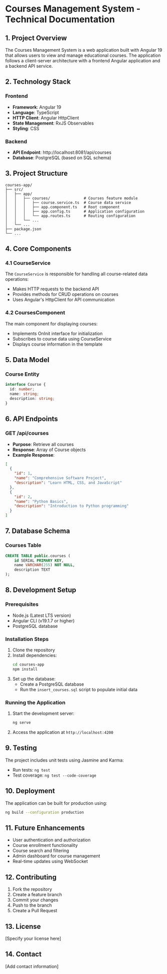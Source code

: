 # Courses Management System - Technical Documentation

## 1. Project Overview
The Courses Management System is a web application built with Angular 19 that allows users to view and manage educational courses. The application follows a client-server architecture with a frontend Angular application and a backend API service.

## 2. Technology Stack

### Frontend
- **Framework**: Angular 19
- **Language**: TypeScript
- **HTTP Client**: Angular HttpClient
- **State Management**: RxJS Observables
- **Styling**: CSS

### Backend
- **API Endpoint**: http://localhost:8081/api/courses
- **Database**: PostgreSQL (based on SQL schema)

## 3. Project Structure

```
courses-app/
├── src/
│   ├── app/
│   │   ├── courses/               # Courses feature module
│   │   │   ├── course.service.ts  # Course data service 
│   │   │   ├── app.component.ts   # Root component 
│   │   │   ├── app.config.ts      # Application configuration
│   │   │   └── app.routes.ts      # Routing configuration
│   │   └── ...
│   └── ...
├── package.json
└── ...
```

## 4. Core Components

### 4.1 CourseService
The `CourseService` is responsible for handling all course-related data operations:
- Makes HTTP requests to the backend API
- Provides methods for CRUD operations on courses
- Uses Angular's HttpClient for API communication

### 4.2 CoursesComponent
The main component for displaying courses:
- Implements OnInit interface for initialization
- Subscribes to course data using CourseService
- Displays course information in the template

## 5. Data Model

### Course Entity
```typescript
interface Course {
  id: number;
  name: string;
  description: string;
}
```

## 6. API Endpoints

### GET /api/courses
- **Purpose**: Retrieve all courses
- **Response**: Array of Course objects
- **Example Response**:
```json
[
  {
    "id": 1,
    "name": "Comprehensive Software Project",
    "description": "Learn HTML, CSS, and JavaScript"
  },
  {
    "id": 2,
    "name": "Python Basics",
    "description": "Introduction to Python programming"
  }
]
```

## 7. Database Schema

### Courses Table
```sql
CREATE TABLE public.courses (
    id SERIAL PRIMARY KEY,
    name VARCHAR(255) NOT NULL,
    description TEXT
);
```

## 8. Development Setup

### Prerequisites
- Node.js (Latest LTS version)
- Angular CLI (v19.1.7 or higher)
- PostgreSQL database

### Installation Steps
1. Clone the repository
2. Install dependencies:
   ```bash
   cd courses-app
   npm install
   ```
3. Set up the database:
   - Create a PostgreSQL database
   - Run the `insert_courses.sql` script to populate initial data

### Running the Application
1. Start the development server:
   ```bash
   ng serve
   ```
2. Access the application at `http://localhost:4200`

## 9. Testing
The project includes unit tests using Jasmine and Karma:
- Run tests: `ng test`
- Test coverage: `ng test --code-coverage`

## 10. Deployment
The application can be built for production using:
```bash
ng build --configuration production
```

## 11. Future Enhancements
- User authentication and authorization
- Course enrollment functionality
- Course search and filtering
- Admin dashboard for course management
- Real-time updates using WebSocket

## 12. Contributing
1. Fork the repository
2. Create a feature branch
3. Commit your changes
4. Push to the branch
5. Create a Pull Request

## 13. License
[Specify your license here]

## 14. Contact
[Add contact information] 
